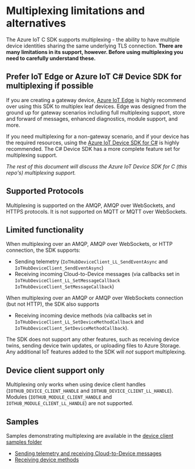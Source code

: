 # Multiplexing limitations and alternatives

The Azure IoT C SDK supports multiplexing - the ability to have multiple device identities sharing the same underlying TLS connection.  **There are many limitations in its support, however.  Before using multiplexing you need to carefully understand these.**

## Prefer IoT Edge or Azure IoT C# Device SDK for multiplexing if possible
If you are creating a gateway device, [Azure IoT Edge](http://aka.ms/iotedge) is highly recommend over using this SDK to multiplex leaf devices.  Edge was designed from the ground up for gateway scenarios including full multiplexing support, store and forward of messages, enhanced diagnostics, module support, and more.

If you need multiplexing for a non-gateway scenario, and if your device has the required resources, using the [Azure IoT Device SDK for C#](https://github.com/Azure/azure-iot-sdk-csharp) is highly recommended.  The C# Device SDK has a more complete feature set for multiplexing support.

*The rest of this document will discuss the Azure IoT Device SDK for C (this repo's) multiplexing support.*

## Supported Protocols
Multiplexing is supported on the AMQP, AMQP over WebSockets, and HTTPS protocols.  It is not supported on MQTT or MQTT over WebSockets.

## Limited functionality
When multiplexing over an AMQP, AMQP over WebSockets, or HTTP connection, the SDK supports:
* Sending telemetry (`IoTHubDeviceClient_LL_SendEventAsync` and `IoTHubDeviceClient_SendEventAsync`)
* Receiving incoming Cloud-to-Device messages (via callbacks set in `IoTHubDeviceClient_LL_SetMessageCallback` `IoTHubDeviceClient_SetMessageCallback`)

When multiplexing over an AMQP or AMQP over WebSockets connection (but not HTTP), the SDK also supports
* Receiving incoming device methods (via callbacks set in `IoTHubDeviceClient_LL_SetDeviceMethodCallback` and `IoTHubDeviceClient_SetDeviceMethodCallback`).

The SDK does not support any other features, such as receiving device twins, sending device twin updates, or uploading files to Azure Storage.  Any additional IoT features added to the SDK will *not* support multiplexing.

## Device client support only
Multiplexing only works when using device client handles (`IOTHUB_DEVICE_CLIENT_HANDLE` and `IOTHUB_DEVICE_CLIENT_LL_HANDLE`).  Modules (`IOTHUB_MODULE_CLIENT_HANDLE` and `IOTHUB_MODULE_CLIENT_LL_HANDLE`) are not supported.

## Samples
Samples demonstrating multiplexing are available in the [device client samples folder](../iothub_client/samples/)
* [Sending telemetry and receiving Cloud-to-Device messages](../iothub_client/samples/iothub_ll_client_shared_sample)
* [Receiving device methods](../iothub_client/samples/iothub_client_sample_amqp_shared_methods)